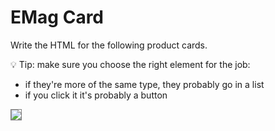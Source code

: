 # EMag Card

Write the HTML for the following product cards. 

💡 Tip: make sure you choose the right element for the job:

* if they're more of the same type, they probably go in a list
* if you click it it's probably a button

<img  src="https://raw.githubusercontent.com/iampava/practice-exercises/master/html/emag-card/emag-card__example.png" style="border: 1px solid grey" />